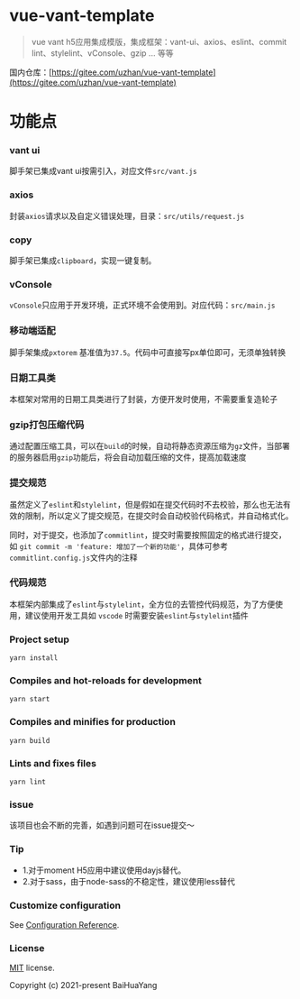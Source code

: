 # vue-vant-template

> vue vant h5应用集成模版，集成框架：vant-ui、axios、eslint、commit lint、stylelint、vConsole、gzip ... 等等

国内仓库：[https://gitee.com/uzhan/vue-vant-template](https://gitee.com/uzhan/vue-vant-template)

# 功能点

### vant ui
脚手架已集成vant ui按需引入，对应文件`src/vant.js`

### axios
封装`axios`请求以及自定义错误处理，目录：`src/utils/request.js`

### copy
脚手架已集成`clipboard`，实现一键复制。

### vConsole
`vConsole`只应用于开发环境，正式环境不会使用到。对应代码：`src/main.js`

### 移动端适配
脚手架集成`pxtorem` 基准值为`37.5`。代码中可直接写px单位即可，无须单独转换

### 日期工具类
本框架对常用的日期工具类进行了封装，方便开发时使用，不需要重复造轮子

### gzip打包压缩代码
通过配置压缩工具，可以在`build`的时候，自动将静态资源压缩为`gz`文件，当部署的服务器启用`gzip`功能后，将会自动加载压缩的文件，提高加载速度

### 提交规范

虽然定义了`eslint`和`stylelint`，但是假如在提交代码时不去校验，那么也无法有效的限制，所以定义了提交规范，在提交时会自动校验代码格式，并自动格式化。

同时，对于提交，也添加了`commitlint`，提交时需要按照固定的格式进行提交，如 `git commit -m 'feature: 增加了一个新的功能'`，具体可参考`commitlint.config.js`文件内的注释

### 代码规范

本框架内部集成了`eslint`与`stylelint`，全方位的去管控代码规范，为了方便使用，建议使用开发工具如 `vscode` 时需要安装`eslint`与`stylelint`插件

### Project setup
```
yarn install
```

### Compiles and hot-reloads for development
```
yarn start
```

### Compiles and minifies for production
```
yarn build
```

### Lints and fixes files
```
yarn lint
```
### issue
该项目也会不断的完善，如遇到问题可在issue提交～

### Tip
- 1.对于moment H5应用中建议使用dayjs替代。
- 2.对于sass，由于node-sass的不稳定性，建议使用less替代

### Customize configuration
See [Configuration Reference](https://cli.vuejs.org/config/).

### License

[MIT](https://github.com/uzhan/vue-vant-template/blob/main/LICENSE) license.

Copyright (c) 2021-present BaiHuaYang
